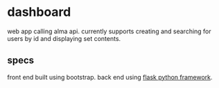 # dashboard

web app calling alma api. currently supports creating and searching for users by id and displaying set contents.

## specs

front end built using bootstrap. back end using [flask python framework](https://flask.palletsprojects.com/en/1.1.x/).
